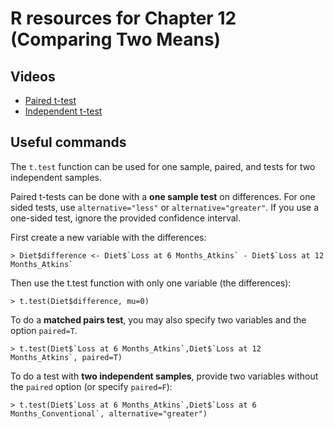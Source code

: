 # R resources for Chapter 12 (Comparing Two Means)

## Videos

*   [Paired t-test](http://www.youtube.com/embed/wo6DzjpQ5Oc)
*   [Independent t-test](http://www.youtube.com/embed/EKiX4-aHVa4)

## Useful commands

The `t.test` function can be used for one sample, paired, and tests for two independent samples.

Paired t-tests can be done with a **one sample test** on differences. For one sided tests, use `alternative="less"` or `alternative="greater"`. If you use a one-sided test, ignore the provided confidence interval.

First create a new variable with the differences:

	> Diet$difference <- Diet$`Loss at 6 Months_Atkins` - Diet$`Loss at 12 Months_Atkins`

Then use the t.test function with only one variable (the differences):

	> t.test(Diet$difference, mu=0)

To do a **matched pairs test**, you may also specify two variables and the option `paired=T`. 

	> t.test(Diet$`Loss at 6 Months_Atkins`,Diet$`Loss at 12 Months_Atkins`, paired=T)  

To do a test with **two independent samples**, provide two variables without the `paired` option (or specify `paired=F`):

	> t.test(Diet$`Loss at 6 Months_Atkins`,Diet$`Loss at 6 Months_Conventional`, alternative="greater")  
